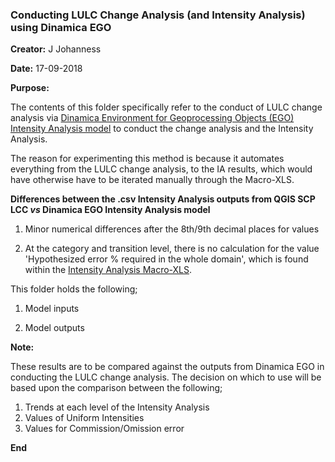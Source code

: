 ### Conducting LULC Change Analysis (and Intensity Analysis) using Dinamica EGO

**Creator:** J Johanness

**Date:** 17-09-2018

**Purpose:**

The contents of this folder specifically refer to the conduct of LULC change analysis via [Dinamica Environment for Geoprocessing Objects (EGO) Intensity Analysis model](https://www.csr.ufmg.br/dinamica/dokuwiki/doku.php?id=intensity_analysis) to conduct the change analysis and the Intensity Analysis. 

The reason for experimenting this method is because it automates everything from the LULC change analysis, to the IA results, which would have otherwise have to be iterated manually through the Macro-XLS.

**Differences between the .csv Intensity Analysis outputs from QGIS SCP LCC *vs* Dinamica EGO Intensity Analysis model**

1. Minor numerical differences after the 8th/9th decimal places for values

2. At the category and transition level, there is no calculation for the value 'Hypothesized error % required in the whole domain', which is found within the [Intensity Analysis Macro-XLS](https://sites.google.com/site/intensityanalysis/free-computer-programs).


This folder holds the following;

1. Model inputs

2. Model outputs


**Note:**

These results are to be compared against the outputs from Dinamica EGO in conducting the LULC change analysis. The decision on which to use will be based upon the comparison between the following;

1. Trends at each level of the Intensity Analysis 
2. Values of Uniform Intensities
3. Values for Commission/Omission error

**End**

